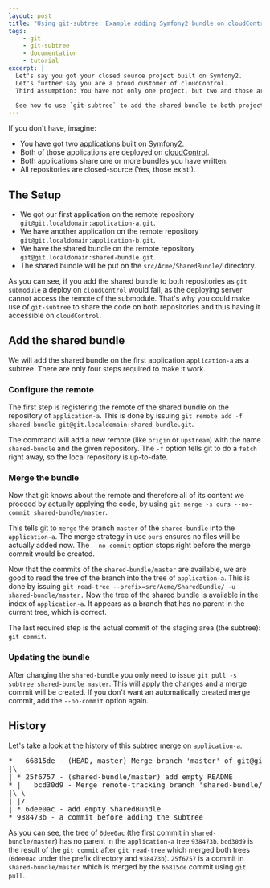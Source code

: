 ```yaml
---
layout: post
title: "Using git-subtree: Example adding Symfony2 bundle on cloudControl"
tags:
    - git
    - git-subtree
    - documentation
    - tutorial
excerpt: |
  Let's say you got your closed source project built on Symfony2.
  Let's further say you are a proud customer of cloudControl.
  Third assumption: You have not only one project, but two and those are sharing a closed source bundle.

  See how to use `git-subtree` to add the shared bundle to both projects and having the bundle in a separate repository.
---
```


If you don't have, imagine:

* You have got two applications built on [Symfony2].
* Both of those applications are deployed on [cloudControl].
* Both applications share one or more bundles you have written.
* All repositories are closed-source (Yes, those exist!).

## The Setup

* We got our first application on the remote repository `git@git.localdomain:application-a.git`.
* We have another application on the remote repository `git@git.localdomain:application-b.git`.
* We have the shared bundle on the remote repository `git@git.localdomain:shared-bundle.git`.
* The shared bundle will be put on the `src/Acme/SharedBundle/` directory.

As you can see, if you add the shared bundle to both repositories as `git submodule` a deploy on `cloudControl` would fail, as the deploying server cannot access the remote of the submodule.
That's why you could make use of `git-subtree` to share the code on both repositories and thus having it accessible on `cloudControl`.

## Add the shared bundle

We will add the shared bundle on the first application `application-a` as a subtree. There are only four steps required to make it work.

### Configure the remote

The first step is registering the remote of the shared bundle on the repository of `application-a`.
This is done by issuing `git remote add -f shared-bundle git@git.localdomain:shared-bundle.git`.

The command will add a new remote (like `origin` or `upstream`) with the name `shared-bundle` and the given repository.
The `-f` option tells git to do a `fetch` right away, so the local repository is up-to-date.

### Merge the bundle

Now that git knows about the remote and therefore all of its content we proceed by actually applying the code,
by using `git merge -s ours --no-commit shared-bundle/master`.

This tells git to `merge` the branch `master` of the `shared-bundle` into the `application-a`.
The merge strategy in use `ours` ensures no files will be actually added now.
The `--no-commit` option stops right before the merge commit would be created.

Now that the commits of the `shared-bundle/master` are available, we are good to read the tree of the branch into the tree of `application-a`.
This is done by issuing `git read-tree --prefix=src/Acme/SharedBundle/ -u shared-bundle/master.`
Now the tree of the shared bundle is available in the index of `application-a`.
It appears as a branch that has no parent in the current tree, which is correct.

The last required step is the actual commit of the staging area (the subtree): `git commit`.

### Updating the bundle

After changing the `shared-bundle` you only need to issue `git pull -s subtree shared-bundle master`.
This will apply the changes and a merge commit will be created. If you don't want an automatically created merge commit, add the `--no-commit` option again.

## History

Let's take a look at the history of this subtree merge on `application-a`.

<pre>
*   66815de - (HEAD, master) Merge branch 'master' of git@git.localdomain:shared-bundle.git into master
|\  
| * 25f6757 - (shared-bundle/master) add empty README
* |   bcd30d9 - Merge remote-tracking branch 'shared-bundle/master' into master
|\ \  
| |/  
| * 6dee0ac - add empty SharedBundle
* 938473b - a commit before adding the subtree
</pre>

As you can see, the tree of `6dee0ac` (the first commit in `shared-bundle/master`) has no parent in the `application-a` tree `938473b`.
`bcd30d9` is the result of the `git commit` after `git read-tree` which merged both trees (`6dee0ac` under the prefix directory and `938473b`).
`25f6757` is a commit in `shared-bundle/master` which is merged by the `66815de` commit using `git pull`.

[Symfony2]: https://symfony.com
[cloudControl]: https://www.cloudcontrol.com/
